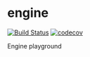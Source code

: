 # engine
[![Build Status](https://travis-ci.org/harkce/engine.svg?branch=master)](https://travis-ci.org/harkce/engine)
[![codecov](https://codecov.io/gh/harkce/engine/branch/master/graph/badge.svg)](https://codecov.io/gh/harkce/engine)

Engine playground
